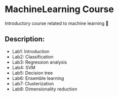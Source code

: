 # MachineLearning Course
Introductory course related to machine learning 🦾
## Description:
- Lab1: Introduction
- Lab2: Classification
- Lab3: Regression analysis
- Lab4: SVM
- Lab5: Decision tree
- Lab6: Ensemble learning
- Lab7: Clusterization
- Lab8: Dimensionality reduction
